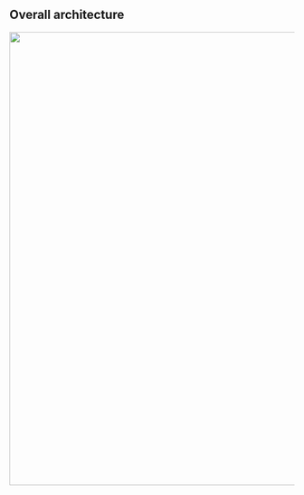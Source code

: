 ## Overall architecture

<p align="center">
  <img width="800" src="https://res.cloudinary.com/stanleysathler/image/upload/v1590345728/nothing/cron-arch.svg">
</p>
